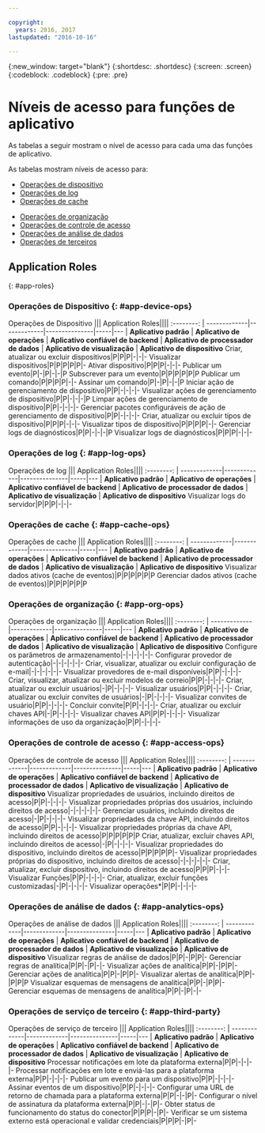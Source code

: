 ```yaml
---

copyright:
  years: 2016, 2017
lastupdated: "2016-10-16"

---
```


{:new_window: target="blank"}
{:shortdesc: .shortdesc}
{:screen: .screen}
{:codeblock: .codeblock}
{:pre: .pre}

# Níveis de acesso para funções de aplicativo

As tabelas a seguir mostram o nível de acesso para cada uma das funções de aplicativo.

As tabelas mostram níveis de acesso para:
- [Operações de dispositivo](#app-device-ops)
- [Operações de log](#app-log-ops)
- [Operações de cache](#app-cache-ops)
<!-- [Historian Operations](#app-historian) -->
- [Operações de organização](#app-org-ops)
- [Operações de controle de acesso](#app-access-ops)
- [Operações de análise de dados](#app-analytics-ops)
- [Operações de terceiros](#app-third-party)  
<!-- - [Risk Management Operations](#app-risk-mgt) -->

## Application Roles
{: #app-roles}

### Operações de Dispositivo {: #app-device-ops}

Operações de Dispositivo ||| Application Roles||||
:--------: | -------------|-------------|---------------|-----|---
           | **Aplicativo padrão** | **Aplicativo de operações** | **Aplicativo confiável de backend** | **Aplicativo de processador de dados** | **Aplicativo de visualização** | **Aplicativo de dispositivo**
Criar, atualizar ou excluir dispositivos|P|P|P|-|-|-
Visualizar dispositivos|P|P|P|P|P|-
Ativar dispositivo|P|P|P|-|-|-
Publicar um evento|P|-|P|-|-|P
Subscrever para um evento|P|P|P|P|P|P
Publicar um comando|P|P|P|P|-|-
Assinar um comando|P|-|P|-|-|P
Iniciar ação de gerenciamento de dispositivo|P|P|-|-|-|-
Visualizar ações de gerenciamento de dispositivo|P|P|-|-|-|P
Limpar ações de gerenciamento de dispositivo|P|P|-|-|-|-
Gerenciar pacotes configuráveis de ação de gerenciamento de dispositivo|P|P|-|-|-|-
Criar, atualizar ou excluir tipos de dispositivo|P|P|P|-|-|-
Visualizar tipos de dispositivo|P|P|P|P|-|-
Gerenciar logs de diagnósticos|P|P|-|-|-|P
Visualizar logs de diagnósticos|P|P|P|-|-|-

### Operações de log {: #app-log-ops}

Operações de log ||| Application Roles||||
:--------: | -------------|-------------|---------------|-----|---
           | **Aplicativo padrão** | **Aplicativo de operações** | **Aplicativo confiável de backend** | **Aplicativo de processador de dados** | **Aplicativo de visualização** | **Aplicativo de dispositivo**
Visualizar logs do servidor|P|P|P|-|-|-

### Operações de cache {: #app-cache-ops}

Operações de cache ||| Application Roles||||
:--------: | -------------|-------------|---------------|-----|---
           | **Aplicativo padrão** | **Aplicativo de operações** | **Aplicativo confiável de backend** | **Aplicativo de processador de dados** | **Aplicativo de visualização** | **Aplicativo de dispositivo**
Visualizar dados ativos (cache de eventos)|P|P|P|P|P|P
Gerenciar dados ativos (cache de eventos)|P|P|P|P|P|P

### Operações de organização {: #app-org-ops}

Operações de organização ||| Application Roles||||
:--------: | -------------|-------------|---------------|-----|---
           | **Aplicativo padrão** | **Aplicativo de operações** | **Aplicativo confiável de backend** | **Aplicativo de processador de dados** | **Aplicativo de visualização** | **Aplicativo de dispositivo**
Configure os parâmetros de armazenamento|-|-|-|-|-|-
Configurar provedor de autenticação|-|-|-|-|-|-
Criar, visualizar, atualizar ou excluir configuração de e-mail|-|-|-|-|-|-
Visualizar provedores de e-mail disponíveis|P|P|-|-|-|-
Criar, visualizar, atualizar ou excluir modelos de correio|P|P|-|-|-|-
Criar, atualizar ou excluir usuários|-|P|-|-|-|-
Visualizar usuários|P|P|-|-|-|-
Criar, atualizar ou excluir convites de usuários|-|P|-|-|-|-
Visualizar convites de usuário|P|P|-|-|-|-
Concluir convite|P|P|-|-|-|-
Criar, atualizar ou excluir chaves API|-|P|-|-|-|-
Visualizar chaves API|P|P|-|-|-|-
Visualizar informações de uso da organização|P|P|-|-|-|-

### Operações de controle de acesso {: #app-access-ops}

Operações de controle de acesso ||| Application Roles||||
:--------: | -------------|-------------|---------------|-----|---
           | **Aplicativo padrão** | **Aplicativo de operações** | **Aplicativo confiável de backend** | **Aplicativo de processador de dados** | **Aplicativo de visualização** | **Aplicativo de dispositivo**
Visualizar propriedades de usuários, incluindo direitos de acesso|P|P|-|-|-|-
Visualizar propriedades próprias dos usuários, incluindo direitos de acesso|-|-|-|-|-|-
Gerenciar usuários, incluindo direitos de acesso|-|P|-|-|-|-
Visualizar propriedades da chave API, incluindo direitos de acesso|P|P|-|-|-|-
Visualizar propriedades próprias da chave API, incluindo direitos de acesso|P|P|P|P|P|P
Criar, atualizar, excluir chaves API, incluindo direitos de acesso|-|P|-|-|-|-
Visualizar propriedades do dispositivo, incluindo direitos de acesso|P|P|P|P|P|-
Visualizar propriedades próprias do dispositivo, incluindo direitos de acesso|-|-|-|-|-|-
Criar, atualizar, excluir dispositivo, incluindo direitos de acesso|P|P|P|-|-|-
Visualizar Funções|P|P|-|-|-|-
Criar, atualizar, excluir funções customizadas|-|P|-|-|-|-
Visualizar operações*|P|P|-|-|-|-

### Operações de análise de dados {: #app-analytics-ops}

Operações de análise de dados ||| Application Roles||||
:--------: | -------------|-------------|---------------|-----|---
           | **Aplicativo padrão** | **Aplicativo de operações** | **Aplicativo confiável de backend** | **Aplicativo de processador de dados** | **Aplicativo de visualização** | **Aplicativo de dispositivo**
Visualizar regras de análise de dados|P|P|-|P|P|-
Gerenciar regras de analítica|P|P|-|P|-|-
Visualizar ações de analítica|P|P|-|P|P|-
Gerenciar ações de analítica|P|P|-|P|P|-
Visualizar alertas de analítica|P|P|-|P|P|P
Visualizar esquemas de mensagens de analítica|P|P|-|P|P|-
Gerenciar esquemas de mensagens de analítica|P|P|-|P|-|-

### Operações de serviço de terceiro {: #app-third-party}

Operações de serviço de terceiro ||| Application Roles||||
:--------: | -------------|-------------|---------------|-----|---
           | **Aplicativo padrão** | **Aplicativo de operações** | **Aplicativo confiável de backend** | **Aplicativo de processador de dados** | **Aplicativo de visualização** | **Aplicativo de dispositivo**
Processar notificações em lote da plataforma externa|P|P|-|-|-|-
Processar notificações em lote e enviá-las para a plataforma externa|P|P|-|-|-|-
Publicar um evento para um dispositivo|P|P|-|-|-|-
Assinar eventos de um dispositivo|P|P|-|-|-|-
Configurar uma URL de retorno de chamada para a plataforma externa|P|P|-|-|P|-
Configurar o nível de assinatura da plataforma externa|P|P|-|-|P|-
Obter status de funcionamento do status do conector|P|P|P|-|P|-
Verificar se um sistema externo está operacional e validar credenciais|P|P|P|-|P|-

